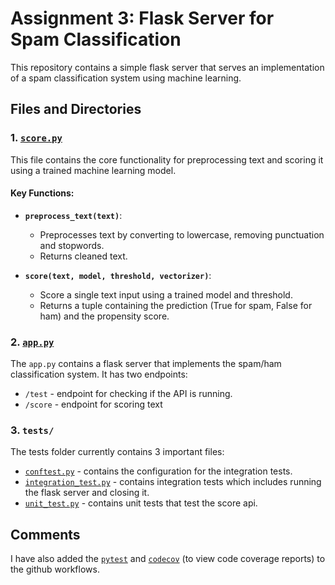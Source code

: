 <!-- @format -->

# Assignment 3: Flask Server for Spam Classification

This repository contains a simple flask server that serves an implementation of a spam classification system using machine learning.

## Files and Directories

### 1. [`score.py`](./score.py)

This file contains the core functionality for preprocessing text and scoring it using a trained machine learning model.

#### Key Functions:

- **`preprocess_text(text)`**:

  - Preprocesses text by converting to lowercase, removing punctuation and stopwords.
  - Returns cleaned text.

- **`score(text, model, threshold, vectorizer)`**:
  - Score a single text input using a trained model and threshold.
  - Returns a tuple containing the prediction (True for spam, False for ham) and the propensity score.

### 2. [`app.py`](./app.py)

The `app.py` contains a flask server that implements the spam/ham classification system.
It has two endpoints:

- `/test` - endpoint for checking if the API is running.
- `/score` - endpoint for scoring text

### 3. `tests/`

The tests folder currently contains 3 important files:

- [`conftest.py`](./tests/conftest.py) - contains the configuration for the integration tests.
- [`integration_test.py`](./tests/integration_test.py) - contains integration tests which includes running the flask server and closing it.
- [`unit_test.py`](./tests/unit_test.py) - contains unit tests that test the score api.

## Comments

I have also added the [`pytest`](https://github.com/Nandini-Jaiswal/AppliedMachineLearning/actions) and [`codecov`](https://app.codecov.io/gh/Nandini-Jaiswal/AppliedMachineLearning?search=&displayType=list) (to view code coverage reports) to the github workflows.